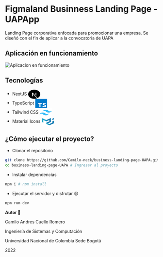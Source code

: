 # Figmaland Businness Landing Page - UAPApp
Landing Page corporativa enfocada para promocionar una empresa. Se diseñó con el fin de aplicar a la convocatoria de UAPA
## Aplicación en funcionamiento
![Aplicacion en funcionamiento](/resources/app_working.gif)
## Tecnologías

 - NextJS <img align="center" alt="Rafa-Csharp" height="30" width="40" src="https://raw.githubusercontent.com/devicons/devicon/master/icons/nextjs/nextjs-original.svg">
 - TypeScript <img align="center" alt="Rafa-Csharp" height="30" width="40" src="https://raw.githubusercontent.com/devicons/devicon/master/icons/typescript/typescript-original.svg">
 - Tailwind CSS <img align="center" alt="Rafa-Csharp" height="30" width="40" src="https://raw.githubusercontent.com/devicons/devicon/master/icons/tailwindcss/tailwindcss-plain.svg">
 - Material Icons <img align="center" alt="Rafa-Csharp" height="30" width="40" src="https://raw.githubusercontent.com/devicons/devicon/master/icons/materialui/materialui-original.svg">

## ¿Cómo ejecutar el proyecto?

 - Clonar el repositorio
```bash
git clone https://github.com/Camilo-neck/business-landing-page-UAPA.git
cd business-landing-page-UAPA # Ingresar al proyecto
```
 - Instalar dependencias
```bash
npm i # npm install
```
 - Ejecutar el servidor y disfrutar 😄
```bash
npm run dev
```

**Autor 👋**

Camilo Andres Cuello Romero

Ingeniería de Sistemas y Computación

Universidad Nacional de Colombia Sede Bogotá

2022
